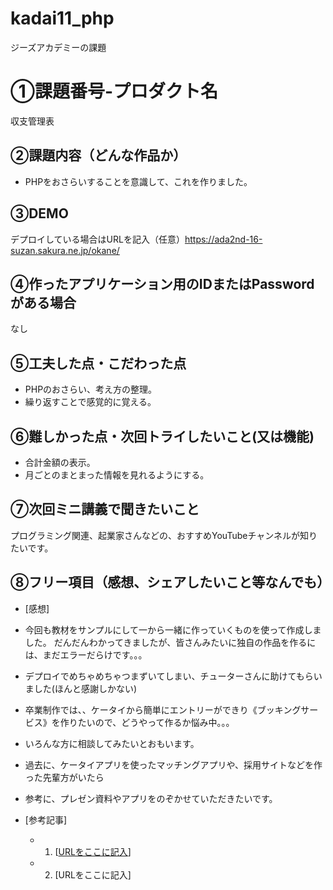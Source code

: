 # kadai11_php
ジーズアカデミーの課題

# ①課題番号-プロダクト名

収支管理表

## ②課題内容（どんな作品か）

- PHPをおさらいすることを意識して、これを作りました。

## ③DEMO

デプロイしている場合はURLを記入（任意）https://ada2nd-16-suzan.sakura.ne.jp/okane/

## ④作ったアプリケーション用のIDまたはPasswordがある場合

なし

## ⑤工夫した点・こだわった点

- PHPのおさらい、考え方の整理。
- 繰り返すことで感覚的に覚える。

## ⑥難しかった点・次回トライしたいこと(又は機能)

- 合計金額の表示。
- 月ごとのまとまった情報を見れるようにする。

## ⑦次回ミニ講義で聞きたいこと

プログラミング関連、起業家さんなどの、おすすめYouTubeチャンネルが知りたいです。

## ⑧フリー項目（感想、シェアしたいこと等なんでも）

- [感想]
- 今回も教材をサンプルにして一から一緒に作っていくものを使って作成しました。
  だんだんわかってきましたが、皆さんみたいに独自の作品を作るには、まだエラーだらけです。。。
- デプロイでめちゃめちゃつまずいてしまい、チューターさんに助けてもらいました(ほんと感謝しかない)
- 卒業制作では、、ケータイから簡単にエントリーができり《ブッキングサービス》を作りたいので、どうやって作るか悩み中。。。
- いろんな方に相談してみたいとおもいます。
- 過去に、ケータイアプリを使ったマッチングアプリや、採用サイトなどを作った先輩方がいたら
- 参考に、プレゼン資料やアプリをのぞかせていただきたいです。

- [参考記事]
  - 1. [[URLをここに記入](https://youtu.be/5B9-vz35oYo?si=B6Bb7L0CGSy2R3Ym)]
  - 2. [URLをここに記入]
